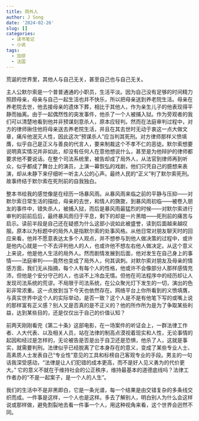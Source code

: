 ```yaml
---
title: 局外人
author: J Song
date: '2024-02-26'
slug: []
categories: 
  - 读书笔记
  - 小说
tags: 
  - 加缪
  - 法国
---
```

荒诞的世界里，其他人与自己无关，甚至自己也与自己无关。

主人公默尔索是一个普普通通的小职员，生活平淡。因为自己没有足够的时间精力照顾母亲，母亲与自己一起生活也并不快乐，所以把母亲送到养老院生活。母亲在养老院去世，他去接母亲的遗体下葬，相比于其他人，作为亲生儿子的他表现得平静而抽离。由于一起偶然性的突发事件，他杀了一个人被捕入狱。作为旁观者的我们可以清楚地看到他并非预谋刻意杀人，原本应轻判。然而在法庭审判过程中，对方的律师揪住他将母亲送去养老院生活，并且在其去世时无动于衷这一点大做文章，痛斥他泯灭人性，因此这次“预谋杀人”应当判其死刑。对方律师那样义愤填膺，似乎自己是正义与善良的代言人，要来制裁这个不孝不仁的恶徒。默尔索想要说明真实情况并非如此，却没有任何人在意他想说什么，甚至是为他辩护的律师都要求他不要说话。在整个司法系统里，被告却成了局外人，从法官到律师再到听众，似乎都成了舞台上的演员，上演一幕恢弘的戏剧，他们只凭自己的臆想来表演，却从未静下来仔细听一听主人公的心声。最终人民的“正义”判了默尔索死刑。故事终结于默尔索在死刑前的自我独白。

整本书给我的感觉像是在经历一场暴风雨。从暴风雨来临之前的平静与压抑——对默尔索日常生活的描绘，母亲的去世，和情人的旖旎，到暴风雨初临——被卷入朋友的事件中，错失杀人，被捕入狱，而后是暴风雨最猛烈的时候——对默尔索进行审判的前前后后，最终暴风雨归于平息，剩下的却是一片黑暗——死刑前的痛苦与启示。读前半段是自己还在疑惑为什么这部小说如此被盛誉，读到后面越来越叹服。原本以为标题中的局外人是指默尔索的处事风格。从他日常对朋友聊天时的回应来看，他并不愿意表达太多个人观点，并不想参与到他人做决策的过程中，或许是他内心就是一个不去评判他人的人，也或许他不想左右他人做决定。从这个意义上来说，他是他人生活的局外人。然而剧情发展到后面，他对发生在自己身上的事情——法庭审判——竟然也变成了局外人，何其讽刺。对默尔索对朋友及母亲的情感方面，我们无从指摘，每个人有每个人的性格，他或许不会像部分人那样感情充沛，但他是个安分守己的人，也谈不上冷血无情。但他在司法程序中的经历却让人发现司法系统的荒谬。不局限于司法系统，在公众聚光灯下发生的一切，演出的色彩非常浓重。这一点放到当下今天也依然存在。网络平台上你所看到的义愤填膺，与真实世界中这个人的实际举动，是否一致？这个人是不是有他笔下写的或嘴上说的那样富有正义感？别人又是否真的是不正义的？他的所作所为是为了争取某些利益，达到某些目的，还是仅仅出于自己的价值认知？

前两天刚刚看完《第二十条》这部电影，在一场案件的听证会上，一群法律工作者、人大代表、以及相关人员，站在法律的制高点漠视着现实和人性，无论事情的起因和经过是怎样的，无论被告是否是出于自卫还是恐惧，他杀了人，这就是事实，就需要判刑。法律似乎已经脱离了它本身存在的意义，变成了某些专业人士、高素质人士发表自己“专业性”意见的工具和标榜自己客观专业的手段。男主的一句话我深受感动，“法律是让人们犯错的成本更高，而不是好人见义勇为的代价更大。” 它的意义不就在于维持社会的公正秩序，维持最基本的道德底线吗？法律工作者办的“不是一起案子，是一个人的人生”。

我们的生活中不是非黑即白，它是一条光谱，每一个结果是由交错复杂的多条线交织而成。一件事是这样，一个人也是这样。多去了解别人，明白别人为什么会这样说或那样做，避免割裂地去看一件事一个人，用这种视角来看，这个世界会迥然不同。